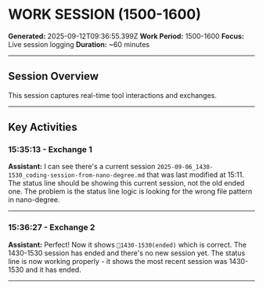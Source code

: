 # WORK SESSION (1500-1600)

**Generated:** 2025-09-12T09:36:55.399Z
**Work Period:** 1500-1600
**Focus:** Live session logging
**Duration:** ~60 minutes

---

## Session Overview

This session captures real-time tool interactions and exchanges.

---

## Key Activities

### 15:35:13 - Exchange 1

**Assistant:** I can see there's a current session `2025-09-06_1430-1530_coding-session-from-nano-degree.md` that was last modified at 15:11. The status line should be showing this current session, not the old ended one. The problem is the status line logic is looking for the wrong file pattern in nano-degree.

---

### 15:36:27 - Exchange 2

**Assistant:** Perfect! Now it shows `🔴1430-1530(ended)` which is correct. The 1430-1530 session has ended and there's no new session yet. The status line is now working properly - it shows the most recent session was 1430-1530 and it has ended.

---

